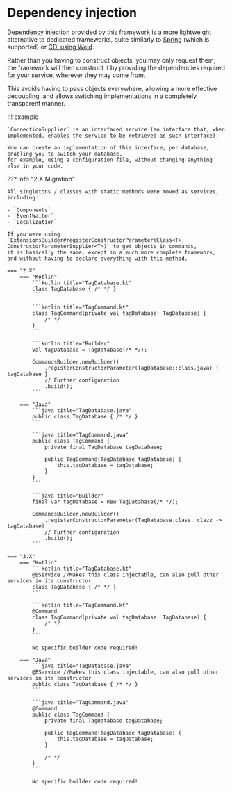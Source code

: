 # Dependency injection

Dependency injection provided by this framework is a more lightweight alternative to dedicated frameworks,
quite similarly to [Spring](https://docs.spring.io/spring-framework/reference/core/beans/dependencies/factory-collaborators.html) (which is supported) 
or [CDI using Weld](https://www.baeldung.com/java-ee-cdi).

Rather than you having to construct objects, you may only request them,
the framework will then construct it by providing the dependencies required for your service, wherever they may come from.

This avoids having to pass objects everywhere, allowing a more effective decoupling,
and allows switching implementations in a completely transparent manner.

!!! example

    `ConnectionSupplier` is an interfaced service (an interface that, when implemented, enables the service to be retrieved as such interface).

    You can create an implementation of this interface, per database, enabling you to switch your database, 
    for example, using a configuration file, without changing anything else in your code.

??? info "2.X Migration"

    All singletons / classes with static methods were moved as services, including:

    - `Components`
    - `EventWaiter`
    - `Localization`

    If you were using `ExtensionsBuilder#registerConstructorParameter(Class<T>, ConstructorParameterSupplier<T>)` to get objects in commands, 
    it is basically the same, except in a much more complete framework, and without having to declare everything with this method.

    === "2.X"
        === "Kotlin"
            ```kotlin title="TagDatabase.kt"
            class TagDatabase { /* */ }
            ```
    
            ```kotlin title="TagCommand.kt"
            class TagCommand(private val tagDatabase: TagDatabase) {
                /* */
            }
            ```
    
            ```kotlin title="Builder"
            val tagDatabase = TagDatabase(/* */);
            
            CommandsBuilder.newBuilder()
                .registerConstructorParameter(TagDatabase::class.java) { tagDatabase }
                // Further configuration
                .build();
            ```

        === "Java"
            ```java title="TagDatabase.java"
            public class TagDatabase { /* */ }
            ```
    
            ```java title="TagCommand.java"
            public class TagCommand {
                private final TagDatabase tagDatabase;
    
                public TagCommand(TagDatabase tagDatabase) {
                    this.tagDatabase = tagDatabase;
                }
            }
            ```
    
            ```java title="Builder"
            final var tagDatabase = new TagDatabase(/* */);
            
            CommandsBuilder.newBuilder()
                .registerConstructorParameter(TagDatabase.class, clazz -> tagDatabase)
                // Further configuration
                .build();
            ```

    === "3.X"
        === "Kotlin"
            ```kotlin title="TagDatabase.kt"
            @BService //Makes this class injectable, can also pull other services in its constructor
            class TagDatabase { /* */ }
            ```
    
            ```kotlin title="TagCommand.kt"
            @Command
            class TagCommand(private val tagDatabase: TagDatabase) {
                /* */
            }
            ```
    
            No specific builder code required!

        === "Java"
            ```java title="TagDatabase.java"
            @BService //Makes this class injectable, can also pull other services in its constructor
            public class TagDatabase { /* */ }
            ```
    
            ```java title="TagCommand.java"
            @Command
            public class TagCommand {
                private final TagDatabase tagDatabase;
    
                public TagCommand(TagDatabase tagDatabase) {
                    this.tagDatabase = tagDatabase;
                }

                /* */
            }
            ```
    
            No specific builder code required!
